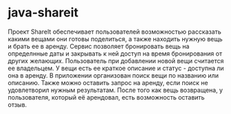 # java-shareit
Проект ShareIt обеспечивает пользователей возможностью рассказать какими вещами они готовы поделиться, а также находить нужную вещь и брать ее в аренду. Сервис позволяет бронировать вещь на определнные даты и закрывать к ней доступ на время бронирования от других желающих. 
Пользователь при добавлении новой вещи считается ее владельцем. У вещи есть ее краткое описание и статус - доступна ли она в аренду. В приложении организован поиск вещи по названию или описанию. Также можно оставить запрос на аренду, если поиск не удовлетворил нужным результатам.
После того как вещь возвращена, у пользователя, который её арендовал, есть возможность оставить отзыв.
